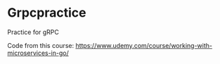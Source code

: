 # Grpcpractice
Practice for gRPC

Code from this course: https://www.udemy.com/course/working-with-microservices-in-go/
